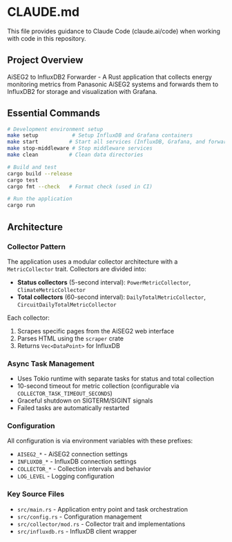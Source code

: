 # CLAUDE.md

This file provides guidance to Claude Code (claude.ai/code) when working with code in this repository.

## Project Overview

AiSEG2 to InfluxDB2 Forwarder - A Rust application that collects energy monitoring metrics from Panasonic AiSEG2 systems and forwards them to InfluxDB2 for storage and visualization with Grafana.

## Essential Commands

```bash
# Development environment setup
make setup           # Setup InfluxDB and Grafana containers
make start          # Start all services (InfluxDB, Grafana, and forwarder)
make stop-middleware # Stop middleware services
make clean          # Clean data directories

# Build and test
cargo build --release
cargo test
cargo fmt --check   # Format check (used in CI)

# Run the application
cargo run
```

## Architecture

### Collector Pattern
The application uses a modular collector architecture with a `MetricCollector` trait. Collectors are divided into:
- **Status collectors** (5-second interval): `PowerMetricCollector`, `ClimateMetricCollector`
- **Total collectors** (60-second interval): `DailyTotalMetricCollector`, `CircuitDailyTotalMetricCollector`

Each collector:
1. Scrapes specific pages from the AiSEG2 web interface
2. Parses HTML using the `scraper` crate
3. Returns `Vec<DataPoint>` for InfluxDB

### Async Task Management
- Uses Tokio runtime with separate tasks for status and total collection
- 10-second timeout for metric collection (configurable via `COLLECTOR_TASK_TIMEOUT_SECONDS`)
- Graceful shutdown on SIGTERM/SIGINT signals
- Failed tasks are automatically restarted

### Configuration
All configuration is via environment variables with these prefixes:
- `AISEG2_*` - AiSEG2 connection settings
- `INFLUXDB_*` - InfluxDB connection settings
- `COLLECTOR_*` - Collection intervals and behavior
- `LOG_LEVEL` - Logging configuration

### Key Source Files
- `src/main.rs` - Application entry point and task orchestration
- `src/config.rs` - Configuration management
- `src/collector/mod.rs` - Collector trait and implementations
- `src/influxdb.rs` - InfluxDB client wrapper
